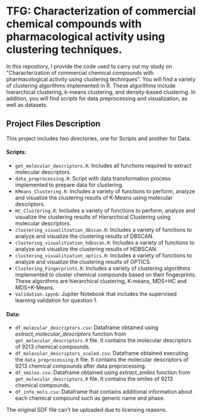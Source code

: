 # TFG: Characterization of commercial chemical compounds with pharmacological activity using clustering techniques.
In this repository, I provide the code used to carry out my study on "Characterization of commercial chemical compounds with pharmacological activity using clustering techniques". You will find a variety of clustering algorithms implemented in R. These algorithms include hierarchical clustering, k-means clustering, and density-based clustering. In addition, you will find scripts for data preprocessing and visualization, as well as datasets.

## Project Files Description

This project includes two directories, one for Scripts and another for Data.

#### Scripts:
- `get_molecular_descriptors.R`: Includes all functions required to extract molecular descriptors.
- `data_preprocessing.R`: Script with data transformation process implemented to prepare data for clustering.
- `KMeans_Clustering.R`: Includes a variety of functions to perform, analyze and visualize the clustering results of K-Means using molecular descriptors.
- `HC_Clustering.R`: Includes a variety of functions to perform, analyze and visualize the clustering results of Hierarchical Clustering using molecular descriptors.
- `clustering_visualitzation_dbscan.R`: Includes a variety of functions to analyze and visualize the clustering results of DBSCAN.
- `clustering_visualitzation_hdbscan.R`: Includes a variety of functions to analyze and visualize the clustering results of HDBSCAN.
- `clustering_visualitzation_optics.R`: Includes a variety of functions to analyze and visualize the clustering results of OPTICS.
- `Clustering_Fingerprints.R`: Includes a variety of clustering algorithms implemented to cluster chemical compounds based on their fingerprints. These algorithms are hierarchical clustering, K-means, MDS+HC and MDS+K-Means.
- `Validation.ipynb`: Jupiter Notebook that includes the supervised learning validation for question 1.
#### Data:
- `df_molecular_descriptors.csv`: Dataframe obtained using *extract_molecular_descriptors* function from `get_molecular_descriptors.R` file. It contains the molecular descriptors of 9213 chemical compounds.
- `df_molecular_descriptors_scaled.csv`: Dataframe obtained executing the `data_preprocessing.R` file. It contains the molecular descriptors of 9213 chemical compounds after data preprocessing.
- `df_smiles.csv`: Dataframe obtained using *extract_smiles* function from `get_molecular_descriptors.R` file. It contains the smiles of 9213 chemical compounds.
- `df_info_mols.csv`: Dataframe that contains additional information about each chemical compound such as generic name and phase.

The original SDF file can't be uploaded due to licensing reasons.
